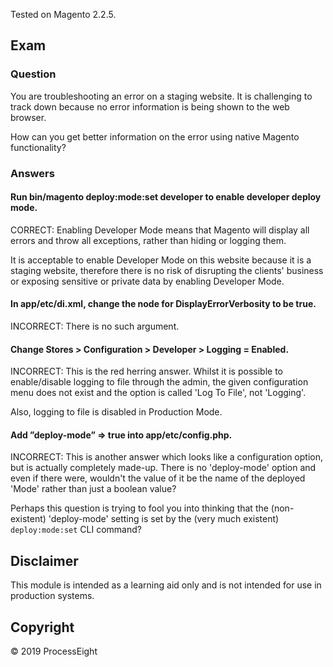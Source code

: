 Tested on Magento 2.2.5.

## Exam

### Question
You are troubleshooting an error on a staging website. It is challenging to track down because no error information is being shown to the web browser. 

How can you get better information on the error using native Magento functionality?

### Answers

#### Run bin/magento deploy:mode:set developer to enable developer deploy mode.
CORRECT: Enabling Developer Mode means that Magento will display all errors and throw all exceptions, rather than hiding or logging them.

It is acceptable to enable Developer Mode on this website because it is a staging website, therefore there is no risk of disrupting the clients' business or exposing sensitive or private data by enabling Developer Mode. 

#### In app/etc/di.xml, change the <argument> node for DisplayErrorVerbosity to be true.
INCORRECT: There is no such argument.

#### Change Stores > Configuration > Developer > Logging = Enabled.
INCORRECT: This is the red herring answer. Whilst it is possible to enable/disable logging to file through the admin, the given configuration menu does not exist and the option is called 'Log To File', not 'Logging'. 

Also, logging to file is disabled in Production Mode.

#### Add ”deploy-mode” => true into app/etc/config.php.
INCORRECT: This is another answer which looks like a configuration option, but is actually completely made-up. There is no 'deploy-mode' option and even if there were, wouldn't the value of it be the name of the deployed 'Mode' rather than just a boolean value?

Perhaps this question is trying to fool you into thinking that the (non-existent) 'deploy-mode' setting is set by the (very much existent) `deploy:mode:set` CLI command?

## Disclaimer
This module is intended as a learning aid only and is not intended for use in production systems.

## Copyright
&copy; 2019 ProcessEight
